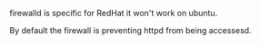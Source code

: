 firewalld is specific for RedHat it won't work on ubuntu.

By default the firewall is preventing httpd from being accessesd. 
